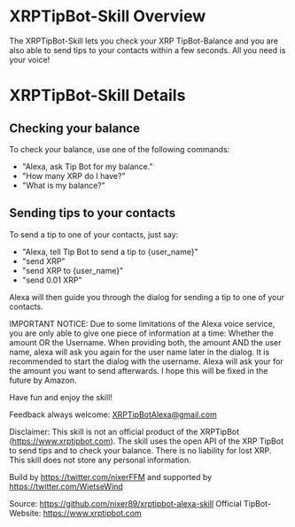 # XRPTipBot-Skill Overview
The XRPTipBot-Skill lets you check your XRP TipBot-Balance and you are also able to send tips to your contacts within a few seconds. All you need is your voice!

# XRPTipBot-Skill Details

## Checking your balance
To check your balance, use one of the following commands:
- "Alexa, ask Tip Bot for my balance."
- "How many XRP do I have?"
- "What is my balance?"

## Sending tips to your contacts
To send a tip to one of your contacts, just say:
- "Alexa, tell Tip Bot to send a tip to {user_name}"
- "send XRP"
- "send XRP to {user_name}"
- "send 0.01 XRP"

Alexa will then guide you through the dialog for sending a tip to one of your contacts.

IMPORTANT NOTICE:
Due to some limitations of the Alexa voice service, you are only able to give one piece of information at a time:
Whether the amount OR the Username.
When providing both, the amount AND the user name, alexa will ask you again for the user name later in the dialog.
It is recommended to start the dialog with the username. Alexa will ask your for the amount you want to send afterwards.
I hope this will be fixed in the future by Amazon.


Have fun and enjoy the skill!

Feedback always welcome:
XRPTipBotAlexa@gmail.com

Disclaimer:
This skill is not an official product of the XRPTipBot (https://www.xrptipbot.com).
The skill uses the open API of the XRP TipBot to send tips and to check your balance.
There is no liability for lost XRP.
This skill does not store any personal information.

Build by
https://twitter.com/nixerFFM
and supported by
https://twitter.com/WietseWind

Source: https://github.com/nixer89/xrptipbot-alexa-skill
Official TipBot-Website: https://www.xrptipbot.com